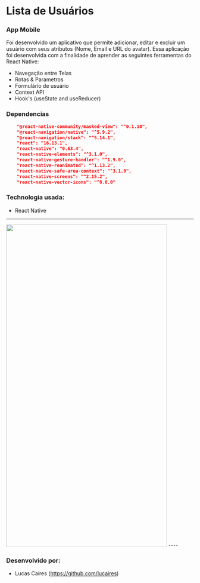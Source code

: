 # Lista de Usuários

### App Mobile

Foi desenvolvido um aplicativo que permite adicionar, editar e excluir um usuário com seus atributos (Nome, Email e URL do avatar).
Essa aplicação foi desenvolvida com a finalidade de aprender as seguintes ferramentas do React Native: 
  * Navegação entre Telas 
  * Rotas & Parametros
  * Formulário de usuário
  * Context API 
  * Hook's (useState and useReducer)

### Dependencias

``` json
    "@react-native-community/masked-view": "^0.1.10",
    "@react-navigation/native": "^5.9.2",
    "@react-navigation/stack": "^5.14.1",
    "react": "16.13.1",
    "react-native": "0.63.4",
    "react-native-elements": "^3.1.0",
    "react-native-gesture-handler": "^1.9.0",
    "react-native-reanimated": "^1.13.2",
    "react-native-safe-area-context": "^3.1.9",
    "react-native-screens": "^2.15.2",
    "react-native-vector-icons": "^8.0.0"
```


### Technologia usada:

* React Native


----
<img src="https://user-images.githubusercontent.com/48954255/105882505-7b416e80-5fe4-11eb-82b6-4b8c0b1802b6.gif" width="432" height="864" />
----

### Desenvolvido por:

* Lucas Caires (https://github.com/lucaires)


